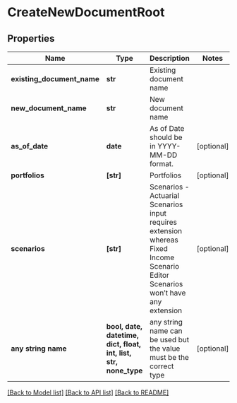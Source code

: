 # CreateNewDocumentRoot


## Properties
Name | Type | Description | Notes
------------ | ------------- | ------------- | -------------
**existing_document_name** | **str** | Existing document name | 
**new_document_name** | **str** | New document name | 
**as_of_date** | **date** | As of Date should be in YYYY-MM-DD format. | [optional] 
**portfolios** | **[str]** | Portfolios | [optional] 
**scenarios** | **[str]** | Scenarios - Actuarial Scenarios input requires extension whereas Fixed Income Scenario Editor Scenarios won’t have any extension  | [optional] 
**any string name** | **bool, date, datetime, dict, float, int, list, str, none_type** | any string name can be used but the value must be the correct type | [optional]

[[Back to Model list]](../README.md#documentation-for-models) [[Back to API list]](../README.md#documentation-for-api-endpoints) [[Back to README]](../README.md)


